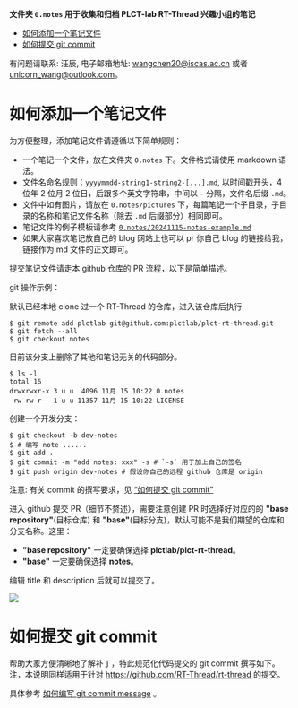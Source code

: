 **文件夹 `0.notes` 用于收集和归档 PLCT-lab RT-Thread 兴趣小组的笔记**

<!-- TOC -->

- [如何添加一个笔记文件](#如何添加一个笔记文件)
- [如何提交 git commit](#如何提交-git-commit)

<!-- /TOC -->

有问题请联系: 汪辰, 电子邮箱地址: <wangchen20@iscas.ac.cn> 或者 <unicorn_wang@outlook.com>。

# 如何添加一个笔记文件

为方便整理，添加笔记文件请遵循以下简单规则：

- 一个笔记一个文件，放在文件夹 `0.notes` 下。文件格式请使用 markdown 语法。
- 文件名命名规则：`yyyymmdd-string1-string2-[...].md`, 以时间戳开头，4 位年 2 位月 2 位日，后跟多个英文字符串，中间以 `-` 分隔，文件名后缀 `.md`。
- 文件中如有图片，请放在 `0.notes/pictures` 下，每篇笔记一个子目录，子目录的名称和笔记文件名称（除去 `.md` 后缀部分）相同即可。
- 笔记文件的例子模板请参考 [`0.notes/20241115-notes-example.md`](./20241115-notes-example.md)
- 如果大家喜欢笔记放自己的 blog 网站上也可以 pr 你自己 blog 的链接给我，链接作为 md 文件的正文即可。

提交笔记文件请走本 github 仓库的 PR 流程，以下是简单描述。

git 操作示例：

默认已经本地 clone 过一个 RT-Thread 的仓库，进入该仓库后执行

```shell
$ git remote add plctlab git@github.com:plctlab/plct-rt-thread.git
$ git fetch --all
$ git checkout notes
```

目前该分支上删除了其他和笔记无关的代码部分。

```shell
$ ls -l
total 16
drwxrwxr-x 3 u u  4096 11月 15 10:22 0.notes
-rw-rw-r-- 1 u u 11357 11月 15 10:22 LICENSE
```

创建一个开发分支：
```shell
$ git checkout -b dev-notes
$ # 编写 note ......
$ git add .
$ git commit -m "add notes: xxx" -s # `-s` 用于加上自己的签名
$ git push origin dev-notes # 假设你自己的远程 github 仓库是 origin
```

注意: 有关 commit 的撰写要求，见 [“如何提交 git commit”](#如何提交-git-commit)

进入 github 提交 PR（细节不赘述），需要注意创建 PR 时选择好对应的的 **"base repository"**(目标仓库) 和 **"base"**(目标分支)，默认可能不是我们期望的仓库和分支名称。这里：

- **"base repository"** 一定要确保选择 **plctlab/plct-rt-thread**。
- **"base"** 一定要确保选择 **notes**。

编辑 title 和 description 后就可以提交了。

![](./pictures/readme/how-to-pr.png)

# 如何提交 git commit

帮助大家方便清晰地了解补丁，特此规范化代码提交的 git commit 撰写如下。注，本说明同样适用于针对 <https://github.com/RT-Thread/rt-thread> 的提交。

具体参考 [如何编写 git commit message](./20241212-github-tips.md) 。